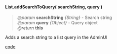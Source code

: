 #### List.addSearchToQuery( searchString, query )  
> *@param* **searchString** _{String}_  - Search string   
> *@param* **query** _{Object}_  - Query object    
> _@return_ **this**   

Adds a search string to a list query in the AdminUI

<div class="code-header addGitHubLink" data-file="lib/list/addSearchToQuery.js"><a href="#" class="loadCode"> code</a></div><pre class=" language-javascript hideCode api"></pre> 
